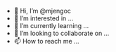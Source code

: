 - 👋 Hi, I’m @mjengoc
- 👀 I’m interested in ...
- 🌱 I’m currently learning ...
- 💞️ I’m looking to collaborate on ...
- 📫 How to reach me ...

<!---
mjengoc/mjengoc is a ✨ special ✨ repository because its `README.md` (this file) appears on your GitHub profile.
You can click the Preview link to take a look at your changes.
--->
